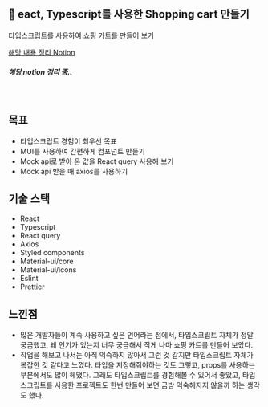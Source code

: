 ## 🛒 eact, Typescript를 사용한 Shopping cart 만들기

타입스크립트를 사용하여 쇼핑 카트를 만들어 보기

[해당 내용 정리 Notion](https://www.notion.so/yerimgim/React-Typescript-Shopping-Cart-cac6fe10b9f04be9894e246c84a36e1d)

##### 해당 notion 정리 중..

<br/>

## 목표

- 타입스크립트 경험이 최우선 목표
- MUI를 사용하여 간편하게 컴포넌트 만들기
- Mock api로 받아 온 값을 React query 사용해 보기
- Mock api 받을 때 axios를 사용하기

## 기술 스택

- React
- Typescript
- React query
- Axios
- Styled components
- Material-ui/core
- Material-ui/icons
- Eslint
- Prettier

## 느낀점

- 많은 개발자들이 계속 사용하고 싶은 언어라는 점에서, 타입스크립트 자체가 정말 궁금했고, 왜 인기가 있는지 너무 궁금해서 작게 나마 쇼핑 카트를 만들어 보았다.
- 작업을 해보고 나서는 아직 익숙하지 않아서 그런 것 같지만 타입스크립트 자체가 복잡한 것 같다고 느꼈다. 타입을 지정해줘야하는 것도 그렇고, props를 사용하는 부분에서도 많이 헤맸다.
  그래도 타입스크립트를 경험해볼 수 있어서 좋았고, 타입스크립트를 사용한 프로젝트도 한번 만들어 보면 금방 익숙해지지 않을까 하는 생각도 했다.
